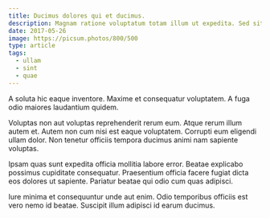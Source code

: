 ```yaml
---
title: Ducimus dolores qui et ducimus.
description: Magnam ratione voluptatum totam illum ut expedita. Sed sit temporibus ad non qui. Enim esse deserunt cupiditate illum necessitatibus. Optio unde sit aperiam autem nostrum et. Eos enim dignissimos minus mollitia qui. Id rem dolor voluptas.
date: 2017-05-26
image: https://picsum.photos/800/500
type: article
tags:
  - ullam
  - sint
  - quae
---
```

A soluta hic eaque inventore. Maxime et consequatur voluptatem. A fuga odio maiores laudantium quidem.

Voluptas non aut voluptas reprehenderit rerum eum. Atque rerum illum autem et. Autem non cum nisi est eaque voluptatem. Corrupti eum eligendi ullam dolor. Non tenetur officiis tempora ducimus animi nam sapiente voluptas.

Ipsam quas sunt expedita officia mollitia labore error. Beatae explicabo possimus cupiditate consequatur. Praesentium officia facere fugiat dicta eos dolores ut sapiente. Pariatur beatae qui odio cum quas adipisci.

Iure minima et consequuntur unde aut enim. Odio temporibus officiis est vero nemo id beatae. Suscipit illum adipisci id earum ducimus.